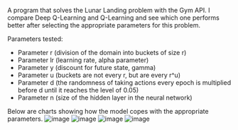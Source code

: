 A program that solves the Lunar Landing problem with the Gym API. I compare Deep Q-Learning and Q-Learning and see which one performs better after selecting the appropriate parameters for this problem.

Parameters tested:
- Parameter r (division of the domain into buckets of size r)
- Parameter lr (learning rate, alpha parameter)
- Parameter y (discount for future state, gamma)
- Parameter u (buckets are not every r, but are every r^u)
- Parameter d (the randomness of taking actions every epoch is multiplied before d until it reaches the level of 0.05)
- Parameter n (size of the hidden layer in the neural network)

Below are charts showing how the model copes with the appropriate parameters.
![image](https://github.com/MrKrisuuu/ReinforcementLearning/assets/92759002/5a2b8644-55d3-4858-8c4f-57adaa53abab)
![image](https://github.com/MrKrisuuu/ReinforcementLearning/assets/92759002/86c591e2-0c76-44fc-9add-91020cee6782)
![image](https://github.com/MrKrisuuu/ReinforcementLearning/assets/92759002/ae120986-5764-4736-89f0-292f24103d0a)
![image](https://github.com/MrKrisuuu/ReinforcementLearning/assets/92759002/3cffae4a-620a-4a8c-9fe3-ddc01d3bfe6f)
